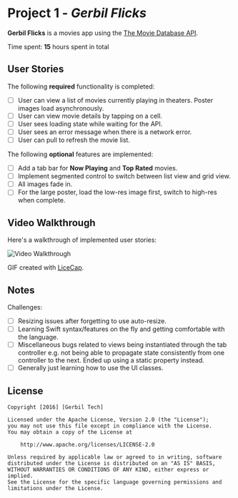 # Project 1 - *Gerbil Flicks*

**Gerbil Flicks** is a movies app using the [The Movie Database API](http://docs.themoviedb.apiary.io/#).

Time spent: **15** hours spent in total

## User Stories

The following **required** functionality is completed:

- [ ] User can view a list of movies currently playing in theaters. Poster images load asynchronously.
- [ ] User can view movie details by tapping on a cell.
- [ ] User sees loading state while waiting for the API.
- [ ] User sees an error message when there is a network error.
- [ ] User can pull to refresh the movie list.

The following **optional** features are implemented:

- [ ] Add a tab bar for **Now Playing** and **Top Rated** movies.
- [ ] Implement segmented control to switch between list view and grid view.
- [ ] All images fade in.
- [ ] For the large poster, load the low-res image first, switch to high-res when complete.

## Video Walkthrough

Here's a walkthrough of implemented user stories:

<img src='http://i.imgur.com/ArTGF71.gif' title='Video Walkthrough' width='' alt='Video Walkthrough' />

GIF created with [LiceCap](http://www.cockos.com/licecap/).

## Notes

Challenges:
- [ ] Resizing issues after forgetting to use auto-resize.
- [ ] Learning Swift syntax/features on the fly and getting comfortable with the language.
- [ ] Miscellaneous bugs related to views being instantiated through the tab controller e.g. not being able to propagate state consistently from one controller to the next. Ended up using a static property instead.
- [ ] Generally just learning how to use the UI classes.
 
## License

    Copyright [2016] [Gerbil Tech]

    Licensed under the Apache License, Version 2.0 (the "License");
    you may not use this file except in compliance with the License.
    You may obtain a copy of the License at

        http://www.apache.org/licenses/LICENSE-2.0

    Unless required by applicable law or agreed to in writing, software
    distributed under the License is distributed on an "AS IS" BASIS,
    WITHOUT WARRANTIES OR CONDITIONS OF ANY KIND, either express or implied.
    See the License for the specific language governing permissions and
    limitations under the License.
